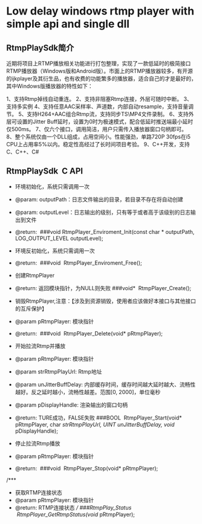 # Low delay windows rtmp player with simple api and single dll


## RtmpPlaySdk简介
近期将项目上RTMP播放相关功能进行打包整理，实现了一款低延时的极简接口RTMP播放器（Windows版和Android版）。市面上的RTMP播放器较多，有开源的ijkplayer及其衍生品，也有收费的功能繁多的播放器，适合自己的才是最好的，其中Windows版播放器的特性如下：

1、支持Rtmp掉线自动重连。
2、支持非阻塞Rtmp连接，外层可随时中断。
3、支持多实例
4、支持任意AAC采样率、声道数，内部自动resample，支持音量调节。
5、支持H264+AAC组合Rtmp流，支持同步TS\MP4文件录制。
6、支持外层可设置的Jitter Buff延时，设置为0时为极速模式，配合低延时推送端最小延时仅500ms。
7、仅六个接口，调用简洁，用户只需传入播放器窗口句柄即可。
8、整个系统仅由一个DLL组成，占用空间小。性能强劲，单路720P 30fps在i5 CPU上占用率5%以内。稳定性高经过了长时间项目考验。
9、C++开发，支持C、C++、C#


## RtmpPlaySdk  C API

* 环境初始化，系统只需调用一次
* @param: outputPath：日志文件输出的目录，若目录不存在将自动创建
* @param: outputLevel：日志输出的级别，只有等于或者高于该级别的日志输出到文件
* @return: 
###void  RtmpPlayer_Enviroment_Init(const char * outputPath,  LOG_OUTPUT_LEVEL outputLevel);


* 环境反初始化，系统只需调用一次
* @return: 
###void  RtmpPlayer_Enviroment_Free();


* 创建RtmpPlayer
* @return: 返回模块指针，为NULL则失败
###void*  RtmpPlayer_Create();


* 销毁RtmpPlayer,注意：【涉及到资源销毁，使用者应该做好本接口与其他接口的互斥保护】
* @param pRtmpPlayer: 模块指针
* @return: 
###void  RtmpPlayer_Delete(void* pRtmpPlayer);


* 开始拉流Rtmp并播放
* @param pRtmpPlayer: 模块指针
* @param strRtmpPlayUrl: Rtmp地址
* @param unJitterBuffDelay: 内部缓存时间，缓存时间越大延时越大、流畅性越好。反之延时越小，流畅性越差。范围[0, 2000]，单位毫秒
* @param pDisplayHandle: 渲染输出的窗口句柄
* @return: TURE成功，FALSE失败
###BOOL  RtmpPlayer_Start(void* pRtmpPlayer, char *strRtmpPlayUrl, UINT unJitterBuffDelay, void* pDisplayHandle);


* 停止拉流Rtmp播放
* @param pRtmpPlayer: 模块指针
* @return: 
###void  RtmpPlayer_Stop(void* pRtmpPlayer);


/***
* 获取RTMP连接状态
* @param pRtmpPlayer: 模块指针
* @return: RTMP连接状态
*/
###RtmpPlay_Status  RtmpPlayer_GetRtmpStatus(void* pRtmpPlayer);
